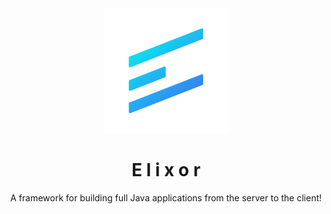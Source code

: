 <br />
<br />
<br />

<div align="center">
    <img src="./docs/__readme__/ElixorLogo.svg" alt="Elixor Logo" width="200" />
</div>

<h1 align="center">E l i x o r</h1>
<p align="center">A framework for building full Java applications from the server to the client!</p>
